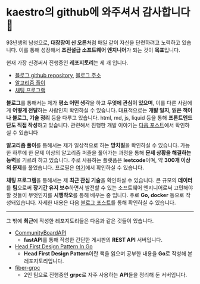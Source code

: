 # kaestro의 github에 와주셔서 감사합니다👋

93년생의 남성으로, **대장장이 신 오른**처럼 매일 같이 자신을 단련하려고 노력하고 있습니다. 이를 통해 성장해서 **초전설급 소프트웨어 엔지니어**가 되는 것이 **목표**입니다.

현재 가장 신경써서 진행중인 **레포지토리**는 세 개 입니다.

* [블로그 github repository](https://github.com/kaestro/kaestro.github.io/), [블로그 주소](https://kaestro.github.com)
* [알고리즘 풀이](https://github.com/kaestro/algorithms_v3)
* [채팅 프로그램](https://github.com/kaestro/ChatApplication)

**블로그**를 통해서는 제가 **평소 어떤 생각**을 하고 **무엇에 관심이 있으며**, 이를 다른 사람에게 **어떻게 전달**하는 사람인지 확인하실 수 있습니다. 대표적으로는 **개발 일지, 읽은 책이나 블로그, 기술 정리** 등을 다루고 있습니다. html, md, js, liquid 등을 통해 **프론트엔드단도 직접 작성**하고 있습니다. 관련해서 진행한 개발 이야기는 [다음 포스트](https://kaestro.github.io/%EA%B0%9C%EB%B0%9C%EC%9D%BC%EC%A7%80/2024/03/30/Blog-%EA%B8%B0%EB%8A%A5-%EA%B0%9C%EB%B0%9C.html)에서 확인하실 수 있습니다

**알고리즘 풀이**를 통해서는 제가 일상적으로 하는 **망치질**을 확인하실 수 있습니다. 가능한 하루에 한 문제 이상의 알고리즘 퍼즐을 풀어가는 과정을 통해 **문제 상황을 해결하는 능력**을 기르려 하고 있습니다. 주로 사용하는 플랫폼은 **leetcode**이며, 약 **300개 이상의 문제**를 풀었습니다. 프로필은 [여기](https://leetcode.com/didme07/)에서 확인하실 수 있습니다.

**채팅 프로그램**을 통해서는 제 **최근 관심 기술**을 확인하실 수 있습니다. 큰 규모의 **데이터**를 **팀**으로써 **장기간 유지 보수**하면서 발전할 수 있는 소프트웨어 엔지니어로써 고민해야할 것들이 무엇인지를 **시행착오**를 통해 배우는 중 입니다. 주로 **Go, docker** 등으로 작성돼있습니다. 자세한 내용은 다음 [블로그 포스트](https://kaestro.github.io/%EA%B0%9C%EB%B0%9C%EC%9D%BC%EC%A7%80/2024/02/26/Chat-Application-0.%EA%B0%9C%EC%9A%94.html)를 통해 확인하실 수 있습니다.

---

그 밖에 **최근**에 작성한 레포지토리들은 다음과 같은 것들이 있습니다.

* [CommunityBoardAPI](https://github.com/kaestro/CommunityBoardAPI)
  * **fastAPI**를 통해 작성한 간단한 게시판의 **REST API** 서버입니다.
* [Head First Design Pattern In Go](https://github.com/kaestro/head-first-design-pattern-in-go)
  * **Head First Design Pattern**이란 책을 읽으며 공부한 내용을 **Go**로 작성해 본 레포지토리입니다.
* [fiber-grpc](https://github.com/tldr-development/fiber-grpc)
  * 2인 팀으로 진행중인 **grpc**로 자주 사용하는 **API**들을 정리해 둔 서버입니다.

<!--
**kaestro/kaestro** is a ✨ _special_ ✨ repository because its `README.md` (this file) appears on your GitHub profile.

<!-- 🔭 I’m currently working on ...
- 💬 Ask me about ...
- 😄 Pronouns: ...
- ⚡ Fun fact: ...
- 👯 I’m looking to collaborate on:
- 🤔 I’m looking for help with:
- 🌱 I’m currently learning:
- 📫 How to reach me:
-->
